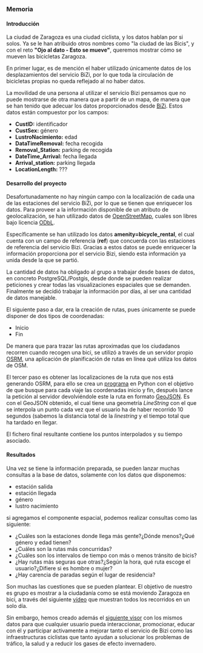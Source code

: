 ### Memoria

#### Introducción
La ciudad de Zaragoza es una ciudad ciclista, y los datos hablan por si solos. Ya se le han atribuido otros nombres como "la ciudad de las Bicis", y con el reto **"Ojo al dato - Esto se mueve"**,
queremos mostrar cómo se mueven las bicicletas Zaragoza.

En primer lugar, es de mención el haber utilizado únicamente datos de los desplazamientos del servicio BiZi, por lo que toda la circulación de bicicletas propias no queda reflejado al no haber datos.

La movilidad de una persona al utilizar el servicio Bizi pensamos que no puede mostrarse de otra manera que a partir de un mapa, de manera que se han tenido que adecuar los datos proporcionados desde [BiZi](http://193.146.116.108/Bizi/). Estos datos están compuestor por los campos:
+ **CustID:** identificador
+ **CustSex:** género
+ **LustroNacimiento:** edad
+ **DataTimeRemoval:** fecha recogida 	
+ **Removal_Station:** parking de recogida
+ **DateTime_Arrival:** fecha llegada
+ **Arrival_station:** parking llegada
+ **LocationLength:** ???

#### Desarrollo del proyecto

Desafortunadamente no hay ningún campo con la localización de cada una de las estaciones del servicio BiZi, por lo que se tienen que enriquecer los datos.
Para proveer a la información disponible de un atributo de geolocalización, se han utilizado datos de [OpenStreetMap](https://www.openstreetmap.org/), cuales son libres bajo licencia [ODbL](https://opendatacommons.org/licenses/odbl/index.html).

Específicamente se han utilizado los datos  **amenity=bicycle_rental**, el cual cuenta con un campo de referencia (**ref**) que concuerda con las estaciones de referencia del servicio Bizi.
Gracias a estos datos se puede enriquecer la información proporciona por el servicio Bizi, siendo esta información ya unida desde la que se partió.

La cantidad de datos ha obligado al grupo a trabajar desde bases de datos, en concreto PostgreSQL/Postgis, desde donde se pueden realizar peticiones y crear todas las visualizaciones espaciales que se demanden. Finalmente se decidió trabajar la información por días, al ser una cantidad de datos manejable.

El siguiente paso a dar, era la creación de rutas, pues únicamente se puede disponer de dos tipos de coordenadas:
+ Inicio
+ Fin

De manera que para trazar las rutas aproximadas que los ciudadanos recorren cuando recogen una bici, se utilizó a través de un servidor propio [OSRM](http://project-osrm.org/), una aplicación de planificación de rutas en línea qué utiliza los datos de OSM.

El tercer paso es obtener las localizaciones de la ruta que nos está generando OSRM, para ello se crea un [programa](/prototipo/georreferenciarMuestra.py) en Python con el objetivo de que busque para cada viaje las coordenadas inicio y fin, después lance la petición al servidor devolviéndole este la ruta en formato [GeoJSON](https://es.wikipedia.org/wiki/GeoJSON). Es con el GeoJSON obtenido, el cual tiene una geometría *LineString* con el que se interpola un punto cada vez que el usuario ha de haber recorrido 10 segundos (sabemos la distancia total de la *linestring* y el tiempo total que ha tardado en llegar.

El fichero final resultante contiene los puntos interpolados y su tiempo asociado.

#### Resultados

Una vez se tiene la información preparada, se pueden lanzar muchas consultas a la base de datos, solamente con los datos que disponemos:
+ estación salida
+ estación llegada
+ género
+ lustro nacimiento

si agregamos el componente espacial, podemos realizar consultas como las siguiente:
+ ¿Cuáles son la estaciones donde llega más gente?¿Dónde menos?¿Qué género y edad tienen?
+ ¿Cuáles son la rutas más concurridas?
+ ¿Cuáles son los intervalos de tiempo con más o menos tránsito de bicis?
+ ¿Hay rutas más seguras que otras?¿Según la hora, qué ruta escoge el usuario?¿Difiere si es hombre o mujer?
+ ¿Hay carencia de paradas según el lugar de residencia?

Son muchas las cuestiones que se pueden plantear. El objetivo de nuestro es grupo es mostrar a la ciudadanía como se está moviendo Zaragoza en bici, a través del siguiente [vídeo](/prototipo/video.mp4) que muestran todos los recorridos en un solo día.

Sin embargo, hemos creado además el [siguiente visor](/prototipo/kepler.html) con los mismos datos para que cualquier usuario pueda interaccionar, promocionar, educar con él y participar activamente a mejorar tanto el servicio de Bizi como las infraestructuras ciclistas que tanto ayudan a solucionar los problemas de tráfico, la salud y a reducir los gases de efecto invernadero.
